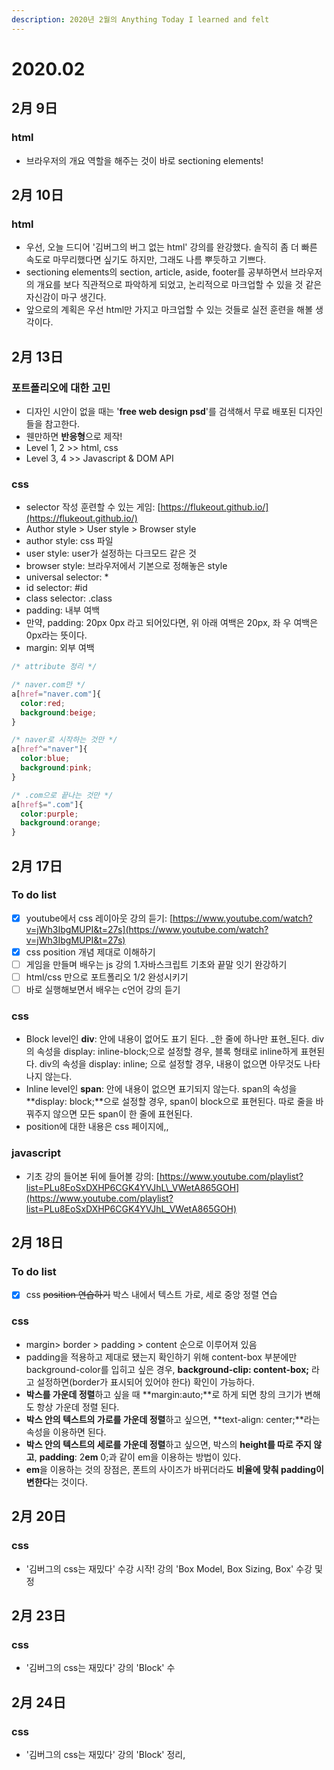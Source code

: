 ```yaml
---
description: 2020년 2월의 Anything Today I learned and felt
---
```


# 2020.02

##  2月 9日

### html

* 브라우저의 개요 역할을 해주는 것이 바로 sectioning elements! 

##  2月 10日

### html

* 우선, 오늘 드디어 '김버그의 버그 없는 html' 강의를 완강했다. 솔직히 좀 더 빠른 속도로 마무리했다면 싶기도 하지만, 그래도 나름 뿌듯하고 기쁘다.  
* sectioning elements의 section, article, aside, footer를 공부하면서 브라우저의 개요를 보다 직관적으로 파악하게 되었고, 논리적으로 마크업할 수 있을 것 같은 자신감이 마구 생긴다. 
* 앞으로의 계획은 우선 html만 가지고 마크업할 수 있는 것들로 실전 훈련을 해볼 생각이다. 

##  2月 13日

### 포트폴리오에 대한 고민

* 디자인 시안이 없을 때는 '**free web design psd**'를 검색해서 무료 배포된 디자인들을 참고한다.
* 웬만하면 **반응형**으로 제작!
* Level 1, 2 &gt;&gt; html, css
* Level 3, 4 &gt;&gt; Javascript & DOM API

### css

* selector 작성 훈련할 수 있는 게임: [https://flukeout.github.io/](https://flukeout.github.io/)
* Author style &gt; User style &gt; Browser style
* author style: css 파일 
* user style: user가 설정하는 다크모드 같은 것
* browser style: 브라우저에서 기본으로 정해놓은 style
* universal selector: \* 
* id selector: \#id
* class selector: .class
* padding: 내부 여백 
* 만약, padding: 20px 0px 라고 되어있다면, 위 아래 여백은 20px, 좌 우 여백은 0px라는 뜻이다. 
* margin: 외부 여백 

```css
/* attribute 정리 */

/* naver.com만 */
a[href="naver.com"]{
  color:red;
  background:beige;
}

/* naver로 시작하는 것만 */
a[href^="naver"]{
  color:blue;
  background:pink;
}

/* .com으로 끝나는 것만 */
a[href$=".com"]{
  color:purple;
  background:orange;
}
```

## 2月 17日

### To do list

* [x] youtube에서 css 레이아웃 강의 듣기: [https://www.youtube.com/watch?v=jWh3IbgMUPI&t=27s](https://www.youtube.com/watch?v=jWh3IbgMUPI&t=27s)
* [x] css position 개념 제대로 이해하기 
* [ ] 게임을 만들며 배우는 js 강의 1.자바스크립트 기초와 끝말 잇기 완강하기 
* [ ] html/css 만으로 포트폴리오 1/2 완성시키기
* [ ] 바로 실행해보면서 배우는 c언어 강의 듣기  

### css

* Block level인 **div**: 안에 내용이 없어도 표기 된다. _한 줄에 하나만 표현_된다. div의 속성을 display: inline-block;으로 설정할 경우, 블록 형태로 inline하게 표현된다. div의 속성을 display: inline; 으로 설정할 경우, 내용이 없으면 아무것도 나타나지 않는다. 
* Inline level인 **span**: 안에 내용이 없으면 표기되지 않는다. span의 속성을 **display: block;**으로 설정할 경우, span이 block으로 표현된다. 따로 줄을 바꿔주지 않으면 모든 span이 한 줄에 표현된다. 
* position에 대한 내용은 css 페이지에,,

### javascript

* 기초 강의 들어본 뒤에 들어볼 강의: [https://www.youtube.com/playlist?list=PLu8EoSxDXHP6CGK4YVJhL\_VWetA865GOH](https://www.youtube.com/playlist?list=PLu8EoSxDXHP6CGK4YVJhL_VWetA865GOH)

## 2月 18日

### To do list

* [x] css ~~position 연습하기~~  박스 내에서 텍스트 가로, 세로 중앙 정렬 연습 

### css

* margin&gt; border &gt; padding &gt; content 순으로 이루어져 있음 
* padding을 적용하고 제대로 됐는지 확인하기 위해 content-box 부분에만 background-color를 입히고 싶은 경우, **background-clip: content-box;** 라고 설정하면\(border가 표시되어 있어야 한다\) 확인이 가능하다. 
* **박스를 가운데 정렬**하고 싶을 때 **margin:auto;**로 하게 되면 창의 크기가 변해도 항상 가운데 정렬 된다.
* **박스 안의 텍스트의 가로를 가운데 정렬**하고 싶으면, **text-align: center;**라는 속성을 이용하면 된다.
* **박스 안의 텍스트의 세로를 가운데 정렬**하고 싶으면, 박스의 **height를 따로 주지 않고**, **padding**: 2**em** 0;과 같이 em을 이용하는 방법이 있다.  
* **em**을 이용하는 것의 장점은, 폰트의 사이즈가 바뀌더라도 **비율에 맞춰 padding이 변한다**는 것이다. 

##  2月 20日

### css

* '김버그의 css는 재밌다' 수강 시작! 강의 'Box Model, Box Sizing, Box' 수강 및 정

## 2月 23日

### css

* '김버그의 css는 재밌다' 강의 'Block' 수

## 2月 24日

### css

* '김버그의 css는 재밌다' 강의 'Block' 정리, 

### 

### 







